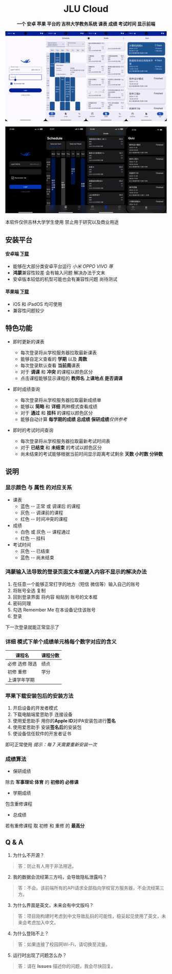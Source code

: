 <div align="center">

# JLU Cloud
**一个 安卓 苹果 平台的 吉林大学教务系统 课表 成绩 考试时间 显示前端**

![Screenshot](sample_android.png)

![Screenshot](sample_ios.png)
</div>

本软件仅供吉林大学学生使用 禁止用于研究以及商业用途

## 安装平台

#### 安卓端 [下载](https://github.com/LindleyLin/JLUCloud/releases/download/v1.0.0/JLU.Cloud.apk)
- 能够在大部分类安卓平台运行 *小米 OPPO VIVO 等*
- **鸿蒙**兼容性较差 会有输入问题 解决办法于文末
- 安卓版本较低的机型可能也会有兼容性问题 尚待测试

#### 苹果端 [下载](https://github.com/LindleyLin/JLUCloud/releases/download/v1.0.0/JLU.Cloud.ipa)
- iOS 和 iPadOS 均可使用
- 兼容性问题较少

## 特色功能
- 即时更新的课表
   - 每次登录将从学校服务器拉取最新课表
   - 能够自定义查看的 **学期** 以及 **周数**
   - 每次登录默认查看 **当前周**课表
   - 对于 **调课** 和 **冲突** 的课程以颜色区分
   - 点击课程能够显示课程的 **教师名 上课地点 是否调课**

- 即时成绩查询
   - 每次登录将从学校服务器拉取最新成绩单
   - 能够以 **简略** 和 **详细** 两种模式查看成绩
   - 对于 **通过** 和 **挂科** 的课程以颜色区分
   - 能够自动计算 **每学期的成绩 总成绩 保研成绩***仅供参考*

- 即时的考试时间查询
   - 每次登录将从学校服务器拉取最新考试时间表
   - 对于 **已结束** 和 **未结束** 的考试以颜色区分
   - 尚未结束的考试能够根据当前时间显示距离考试剩余 **天数 小时数 分钟数**

## 说明
### 显示颜色 与 属性 的对应关系
   - 课表
      - 蓝色 -- 正常 或 调课后 的课程
      - 灰色 -- 调课前的课程
      - 红色 -- 时间冲突的课程
   - 成绩
      - 白色 或 灰色 -- 课程通过
      - 红色 -- 挂科
   - 考试时间
      - 灰色 -- 已结束
      - 蓝色 -- 尚未结束
        
### 鸿蒙输入法导致的登录页面文本框键入内容不显示的解决办法

1. 在任意一个能够正常打字的地方（短信 微信等）输入自己的账号
1. 将账号全选 复制
1. 回到登录界面 将内容 粘贴到 账号的文本框
1. 密码同理
1. 勾选 Remember Me 在本设备记住该账号
1. 登录

下一次登录就能正常显示了

### 详细 模式下单个成绩单元格每个数字对应的含义

| 课程名              | 课程分数            |
|---------------------|---------------------|
| 必修 选修 限选       | 绩点                |
| 初修 重修            | 学分                |
| 上课学年学期                               |

### 苹果下载安装包后的安装方法

1. 开启设备的开发者模式
2. 下载电脑端爱思助手 连接设备
3. 使用爱思助手 用你的**Apple ID**对IPA安装包进行**签名**
4. 使用爱思助手 安装**签名后**的安装包
5. 使设备信任软件的开发者证书

即可正常使用 *提示：每 7 天需要重新安装一次*

### 成绩算法

- 保研成绩

除去 **军事理论 体育** 的 **初修的 必修课**
- 学期成绩

包含重修课程
- 总成绩

若有重修课程 取 初修 和 重修 的 **最高分**

## Q & A

1. 为什么不开源？

> 答：防止有人用于非法用途。

2. 我的数据会流经第三方吗，会导致隐私泄露吗？

> 答：不会。该前端所有的API请求全部指向学校官方服务器，不会流经第三方。

3. 为什么界面是英文，未来会有中文版吗？

> 答：项目刚构建时考虑到中文导致乱码的可能性，稳妥起见使用了英文，未来会考虑加入中文。

4. 为什么登陆不上？

> 答：如果连接了校园网Wi-Fi，请切换至流量。

5. 运行时出现了问题怎么办？

> 答：请在 **Issues** 描述你的问题，我会尽快回复。
